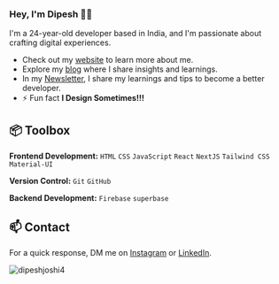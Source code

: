 
### Hey, I'm Dipesh 👋🏽  

I'm a 24-year-old developer based in India, and I'm passionate about crafting digital experiences. 

- Check out my [website](https://dipesh-joshi.netlify.app/) to learn more about me.
- Explore my [blog](https://dipeshjoshi4.hashnode.dev/) where I share insights and learnings.
- In my [Newsletter](https://substack.com/inbox), I share my learnings and tips to become a better developer.
- ⚡ Fun fact **I Design Sometimes!!!**

## 📦 Toolbox

**Frontend Development:** `HTML` `CSS` `JavaScript` `React` `NextJS` `Tailwind CSS` `Material-UI` 
 
**Version Control:** `Git` `GitHub` 

**Backend Development:**  `Firebase`  `superbase`


## 📫 Contact

 For a quick response, DM me on [Instagram](https://www.instagram.com/webdevdj/) or [LinkedIn](https://www.linkedin.com/in/dipesh-joshi-2512a2162/). 
 




<p><img align="center" src="https://github-readme-streak-stats.herokuapp.com/?user=dipeshjoshi4&" alt="dipeshjoshi4" /></p>

